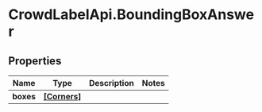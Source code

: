 # CrowdLabelApi.BoundingBoxAnswer

## Properties

Name | Type | Description | Notes
------------ | ------------- | ------------- | -------------
**boxes** | [**[Corners]**](Corners.md) |  | 


